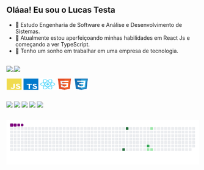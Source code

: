 ## Oláaa! Eu sou o Lucas Testa

- 🌱 Estudo Engenharia de Software e Análise e Desenvolvimento de Sistemas.
- 💬 Atualmente estou aperfeiçoando minhas habilidades em React Js e começando a ver TypeScript.
- 🚀 Tenho um sonho em trabalhar em uma empresa de tecnologia.

##

<a href="https://github.com/LucasTesta444/github-readme-stats">
  <img height=200 align="center" src="https://github-readme-stats.vercel.app/api?username=LucasTesta444" />
</a>
<a href="https://github.com/LucasTesta444/convoychat">
  <img height=200 align="center" src="https://github-readme-stats.vercel.app/api/top-langs?username=LucasTesta444&layout=compact&langs_count=8&card_width=320" />
</a>

<div style="display: inline_block"><br>
  <img align="center" alt="Lucas-Js" height="30" width="40" src="https://raw.githubusercontent.com/devicons/devicon/master/icons/javascript/javascript-plain.svg">
  <img align="center" alt="Lucas-Ts" height="30" width="40" src="https://raw.githubusercontent.com/devicons/devicon/master/icons/typescript/typescript-plain.svg">
  <img align="center" alt="Lucas-React" height="30" width="40" src="https://raw.githubusercontent.com/devicons/devicon/master/icons/react/react-original.svg">
  <img align="center" alt="Lucas-HTML" height="30" width="40" src="https://raw.githubusercontent.com/devicons/devicon/master/icons/html5/html5-original.svg">
  <img align="center" alt="Lucas-CSS" height="30" width="40" src="https://raw.githubusercontent.com/devicons/devicon/master/icons/css3/css3-original.svg">

</div>

##

<div> 
  <a href="https://www.youtube.com/channel/UCxhXh1rJoGTS92CG0WEGsNg" target="_blank"><img src="https://img.shields.io/badge/YouTube-FF0000?style=for-the-badge&logo=youtube&logoColor=white" target="_blank"></a>
  <a href="https://www.instagram.com/lucas.testaa/" target="_blank"><img src="https://img.shields.io/badge/-Instagram-%23E4405F?style=for-the-badge&logo=instagram&logoColor=white" target="_blank"></a>
 <a href="https://discord.gg/KB5TcVKS7c" target="_blank"><img src="https://img.shields.io/badge/Discord-7289DA?style=for-the-badge&logo=discord&logoColor=white" target="_blank"></a> 
  <a href = "mailto:contatolucastesta444@gmail.com"><img src="https://img.shields.io/badge/-Gmail-%23333?style=for-the-badge&logo=gmail&logoColor=white" target="_blank"></a>
  <a href="https://www.linkedin.com/in/lucas-testa-332460224?utm_source=share&utm_campaign=share_via&utm_content=profile&utm_medium=ios_app" target="_blank"><img src="https://img.shields.io/badge/-LinkedIn-%230077B5?style=for-the-badge&logo=linkedin&logoColor=white" target="_blank"></a> 
</div>

##

![snake gif](https://github.com/LucasTesta444/LucasTesta444/blob/output/github-contribution-grid-snake.gif)


